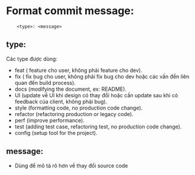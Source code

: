 # Format commit message:

```
    <type>: <message>
```

## type:

Các type được dùng:

- feat ( feature cho user, không phải feature cho dev).
- fix ( fix bug cho user, không phải fix bug cho dev hoặc các vấn đền liên quan đến build process).
- docs (modifying the document, ex: README).
- UI (update về UI khi design có thay đổi hoặc cần update sau khi có feedback của client, không phải bug).
- style (formatting code, no production code change).
- refactor (refactoring production or legacy code).
- perf (improve performance).
- test (adding test case, refactoring test, no production code change).
- config (setup tool for the project).

## message:

- Dùng để mô tả rõ hơn về thay đổi source code
